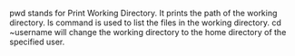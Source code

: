 pwd stands for Print Working Directory. It prints the path of the working directory.
ls command is used to list the files in the working directory.
cd ~username will change the working directory to the home directory of the specified user.

